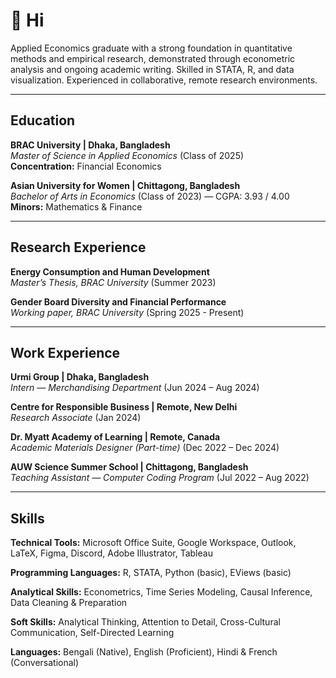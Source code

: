# 👋 Hi

Applied Economics graduate with a strong foundation in quantitative methods and empirical research, demonstrated through econometric analysis and ongoing academic writing. Skilled in STATA, R, and data visualization. Experienced in collaborative, remote research environments. 
<!---I am particularly interested in development economics, behavioral science, and financial risk. I seek research opportunities where I can apply empirical tools to address complex policy questions. In the long term, I hope to contribute to impactful research in both academic and policy settings.--->

---
## Education

**BRAC University | Dhaka, Bangladesh**  
*Master of Science in Applied Economics* (Class of 2025)  
**Concentration:** Financial Economics  

**Asian University for Women | Chittagong, Bangladesh**  
*Bachelor of Arts in Economics* (Class of 2023) — CGPA: 3.93 / 4.00  
**Minors:** Mathematics & Finance  

---
## Research Experience

**Energy Consumption and Human Development**  
*Master’s Thesis, BRAC University* (Summer 2023)  

**Gender Board Diversity and Financial Performance**  
*Working paper, BRAC University* (Spring 2025 - Present)

---
<!---
## 💡 Research Interests
- Applied Econometrics & Causal Inference  
- Development Economics: Inequality, Identity, Social Norms  
- Financial Economics: Risk Modeling, Capital Markets  
- Behavioral and Experimental Economics  
- Policy Design: Gender, Health, and Digital Inclusion  
- Machine Learning Applications in Time Series Forecasting
--->

## Work Experience

**Urmi Group | Dhaka, Bangladesh**  
*Intern — Merchandising Department* (Jun 2024 – Aug 2024)  

**Centre for Responsible Business | Remote, New Delhi**  
*Research Associate* (Jan 2024) 

**Dr. Myatt Academy of Learning | Remote, Canada**  
*Academic Materials Designer (Part-time)* (Dec 2022 – Dec 2024)  

**AUW Science Summer School | Chittagong, Bangladesh**  
*Teaching Assistant — Computer Coding Program* (Jul 2022 – Aug 2022)  

---

## Skills

**Technical Tools:** Microsoft Office Suite, Google Workspace, Outlook, LaTeX, Figma, Discord, Adobe Illustrator, Tableau

**Programming Languages:** R, STATA, Python (basic), EViews (basic)

**Analytical Skills:** Econometrics, Time Series Modeling, Causal Inference, Data Cleaning & Preparation

**Soft Skills:** Analytical Thinking, Attention to Detail, Cross-Cultural Communication, Self-Directed Learning

**Languages:** Bengali (Native), English (Proficient), Hindi & French (Conversational)



